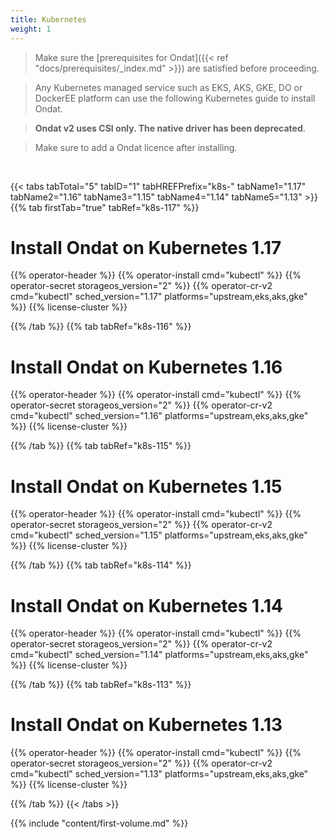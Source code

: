 ```yaml
---
title: Kubernetes
weight: 1
---
```


> Make sure the 
> [prerequisites for Ondat]({{< ref "docs/prerequisites/_index.md" >}}) are
> satisfied before proceeding.

> Any Kubernetes managed service such as EKS, AKS, GKE, DO or DockerEE
> platform can use the following Kubernetes guide to install Ondat.

> **Ondat v2 uses CSI only. The native driver has been deprecated**.

> Make sure to add a Ondat licence after installing.

&nbsp;

{{< tabs tabTotal="5" tabID="1" tabHREFPrefix="k8s-" tabName1="1.17" tabName2="1.16" tabName3="1.15" tabName4="1.14" tabName5="1.13" >}}
{{% tab firstTab="true" tabRef="k8s-117" %}}

# Install Ondat on Kubernetes 1.17

{{% operator-header %}}
{{% operator-install cmd="kubectl" %}}
{{% operator-secret storageos_version="2" %}}
{{% operator-cr-v2 cmd="kubectl" sched_version="1.17" platforms="upstream,eks,aks,gke" %}}
{{% license-cluster %}}

{{% /tab %}}
{{% tab tabRef="k8s-116" %}}

# Install Ondat on Kubernetes 1.16

{{% operator-header %}}
{{% operator-install cmd="kubectl" %}}
{{% operator-secret storageos_version="2" %}}
{{% operator-cr-v2 cmd="kubectl" sched_version="1.16" platforms="upstream,eks,aks,gke" %}}
{{% license-cluster %}}

{{% /tab %}}
{{% tab tabRef="k8s-115" %}}

# Install Ondat on Kubernetes 1.15

{{% operator-header %}}
{{% operator-install cmd="kubectl" %}}
{{% operator-secret storageos_version="2" %}}
{{% operator-cr-v2 cmd="kubectl" sched_version="1.15" platforms="upstream,eks,aks,gke" %}}
{{% license-cluster %}}

{{% /tab %}}
{{% tab tabRef="k8s-114" %}}

# Install Ondat on Kubernetes 1.14

{{% operator-header %}}
{{% operator-install cmd="kubectl" %}}
{{% operator-secret storageos_version="2" %}}
{{% operator-cr-v2 cmd="kubectl" sched_version="1.14" platforms="upstream,eks,aks,gke" %}}
{{% license-cluster %}}


{{% /tab %}}
{{% tab tabRef="k8s-113" %}}

# Install Ondat on Kubernetes 1.13

{{% operator-header %}}
{{% operator-install cmd="kubectl" %}}
{{% operator-secret storageos_version="2" %}}
{{% operator-cr-v2 cmd="kubectl" sched_version="1.13" platforms="upstream,eks,aks,gke" %}}
{{% license-cluster %}}

{{% /tab %}}
{{< /tabs >}}

{{% include "content/first-volume.md" %}}
